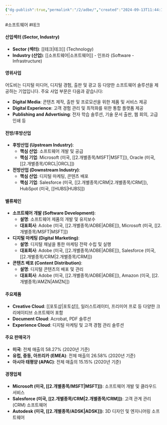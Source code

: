 ```yaml
---
{"dg-publish":true,"permalink":"/2/adbe/","created":"2024-09-13T11:44:10.980+09:00","updated":"2025-06-03T20:05:57.415+09:00"}
---
```


#소프트웨어 #테크 

#### 산업섹터 (Sector, Industry)

- **Sector (섹터)**: [[테크\|테크]] (Technology)
- **Industry (산업)**: [[소프트웨어\|소프트웨어]] - 인프라 (Software - Infrastructure)

#### 영위사업

어도비는 디지털 미디어, 디지털 경험, 출판 및 광고 등 다양한 소프트웨어 솔루션을 제공하는 기업입니다. 주요 사업 부문은 다음과 같습니다:

- **Digital Media**: 콘텐츠 제작, 출판 및 프로모션을 위한 제품 및 서비스 제공
- **Digital Experience**: 고객 경험 관리 및 최적화를 위한 통합 플랫폼 제공
- **Publishing and Advertising**: 전자 학습 솔루션, 기술 문서 출판, 웹 회의, 고급 인쇄 등

#### 전방/후방산업

- **후방산업 (Upstream Industry)**:
    - **핵심 산업**: 소프트웨어 개발 및 공급
    - **핵심 기업**: Microsoft (미국, [[2.개별종목/MSFT\|MSFT]]), Oracle (미국, [[2.개별종목/ORCL\|ORCL]])
- **전방산업 (Downstream Industry)**:
    - **핵심 산업**: 디지털 마케팅, 콘텐츠 배포
    - **핵심 기업**: Salesforce (미국, [[2.개별종목/CRM\|2.개별종목/CRM]]), HubSpot (미국, [[HUBS\|HUBS]])

#### 밸류체인

- **소프트웨어 개발 (Software Development)**:
    - **설명**: 소프트웨어 제품의 개발 및 유지보수
    - **대표회사**: Adobe (미국, [[2.개별종목/ADBE\|ADBE]]), Microsoft (미국, [[2.개별종목/MSFT\|MSFT]])
- **디지털 마케팅 (Digital Marketing)**:
    - **설명**: 디지털 채널을 통한 마케팅 전략 수립 및 실행
    - **대표회사**: Adobe (미국, [[2.개별종목/ADBE\|ADBE]]), Salesforce (미국, [[2.개별종목/CRM\|2.개별종목/CRM]])
- **콘텐츠 배포 (Content Distribution)**:
    - **설명**: 디지털 콘텐츠의 배포 및 관리
    - **대표회사**: Adobe (미국, [[2.개별종목/ADBE\|ADBE]]), Amazon (미국, [[2.개별종목/AMZN\|AMZN]])

#### 주요제품

- **Creative Cloud**: [[포토샵\|포토샵]], 일러스트레이터, 프리미어 프로 등 다양한 크리에이티브 소프트웨어 포함
- **Document Cloud**: Acrobat, PDF 솔루션
- **Experience Cloud**: 디지털 마케팅 및 고객 경험 관리 솔루션

#### 주요 판매국가

- **미국**: 전체 매출의 58.27% (2020년 기준)
- **유럽, 중동, 아프리카 (EMEA)**: 전체 매출의 26.58% (2020년 기준)
- **아시아 태평양 (APAC)**: 전체 매출의 15.15% (2020년 기준)

#### 경쟁업체

- **Microsoft (미국, [[2.개별종목/MSFT\|MSFT]])**: 소프트웨어 개발 및 클라우드 서비스
- **Salesforce (미국, [[2.개별종목/CRM\|2.개별종목/CRM]])**: 고객 관계 관리 (CRM) 소프트웨어
- **Autodesk (미국, [[2.개별종목/ADSK\|ADSK]])**: 3D 디자인 및 엔지니어링 소프트웨어